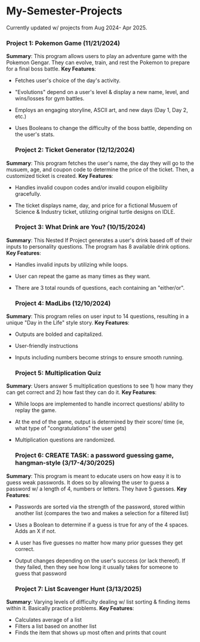 # My-Semester-Projects
Currently updated w/ projects from Aug 2024- Apr 2025. 

### Project 1: Pokemon Game (11/21/2024)
**Summary**: This program allows users to play an adventure game with the Pokemon Gengar. They can evolve, train, and rest the Pokemon to prepare for a final boss battle. 
**Key Features**: 
- Fetches user's choice of the day's activity.
- "Evolutions" depend on a user's level & display a new name, level, and wins/losses for gym battles.
- Employs an engaging storyline, ASCII art, and new days (Day 1, Day 2, etc.)
- Uses Booleans to change the difficulty of the boss battle, depending on the user's stats.

  ### Project 2: Ticket Generator (12/12/2024)
**Summary**: This program fetches the user's name, the day they will go to the musuem, age, and coupon code to determine the price of the ticket. Then, a customized ticket is created. 
**Key Features**: 
- Handles invalid coupon codes and/or invalid coupon eligibility gracefully. 
- The ticket displays name, day, and price for a fictional Musuem of Science & Industry ticket, utilizing original turtle designs on IDLE.

    ### Project 3: What Drink are You? (10/15/2024)
**Summary**: This Nested If Project generates a user's drink based off of their inputs to personality questions. The program has 8 available drink options. 
**Key Features**: 
- Handles invalid inputs by utilizing while loops. 
- User can repeat the game as many times as they want.
- There are 3 total rounds of questions, each containing an "either/or".

    ### Project 4: MadLibs (12/10/2024)
**Summary**: This program relies on user input to 14 questions, resulting in a unique "Day in the Life" style story. 
**Key Features**: 
- Outputs are bolded and capitalized.  
- User-friendly instructions
- Inputs including numbers become strings to ensure smooth running.

  ### Project 5: Multiplication Quiz
**Summary**: Users answer 5 multiplication questions to see 1) how many they can get correct and 2) how fast they can do it.
**Key Features**: 
- While loops are implemented to handle incorrect questions/ ability to replay the game.  
- At the end of the game, output is determined by their score/ time (ie, what type of "congratulations" the user gets)
- Multiplication questions are randomized.

  ### Project 6: CREATE TASK: a password guessing game, hangman-style (3/17-4/30/2025)
**Summary**: This program is meant to educate users on how easy it is to guess weak passwords. It does so by allowing the user to guess a password w/ a length of 4, numbers or letters. They have 5 guesses. 
**Key Features**: 
- Passwords are sorted via the strength of the password, stored within another list (compares the two and makes a selection for a filtered list)
- Uses a Boolean to determine if a guess is true for any of the 4 spaces. Adds an X if not. 
- A user has five guesses no matter how many prior guesses they get correct.
- Output changes depending on the user's success (or lack thereof). If they failed, then they see how long it usually takes for someone to guess that password

  ### Project 7: List Scavenger Hunt (3/13/2025)
**Summary**: Varying levels of difficulty dealing w/ list sorting & finding items within it. Basically practice problems.
**Key Features**: 
- Calculates average of a list
- Filters a list based on another list
- Finds the item that shows up most often and prints that count
